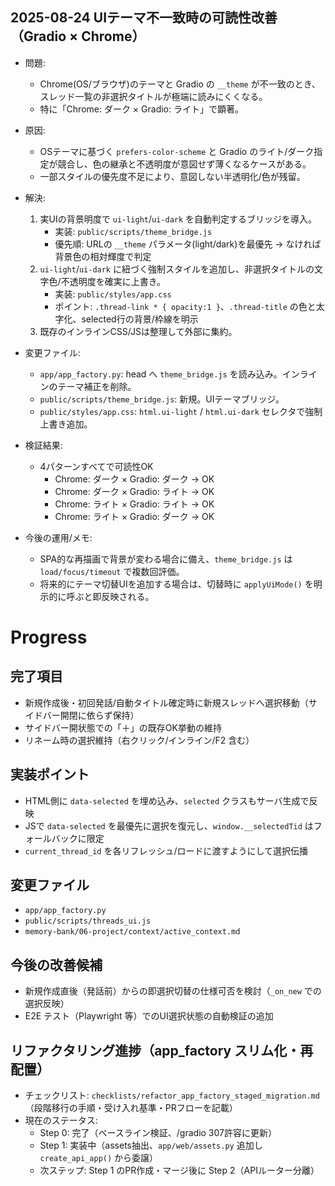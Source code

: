 ## 2025-08-24 UIテーマ不一致時の可読性改善（Gradio × Chrome）

- 問題:
  - Chrome(OS/ブラウザ)のテーマと Gradio の `__theme` が不一致のとき、スレッド一覧の非選択タイトルが極端に読みにくくなる。
  - 特に「Chrome: ダーク × Gradio: ライト」で顕著。

- 原因:
  - OSテーマに基づく `prefers-color-scheme` と Gradio のライト/ダーク指定が競合し、色の継承と不透明度が意図せず薄くなるケースがある。
  - 一部スタイルの優先度不足により、意図しない半透明化/色が残留。

- 解決:
  1) 実UIの背景明度で `ui-light`/`ui-dark` を自動判定するブリッジを導入。
     - 実装: `public/scripts/theme_bridge.js`
     - 優先順: URLの `__theme` パラメータ(light/dark)を最優先 → なければ背景色の相対輝度で判定
  2) `ui-light`/`ui-dark` に紐づく強制スタイルを追加し、非選択タイトルの文字色/不透明度を確実に上書き。
     - 実装: `public/styles/app.css`
     - ポイント: `.thread-link * { opacity:1 }`、`.thread-title` の色と太字化、selected行の背景/枠線を明示
  3) 既存のインラインCSS/JSは整理して外部に集約。

- 変更ファイル:
  - `app/app_factory.py`: head へ `theme_bridge.js` を読み込み。インラインのテーマ補正を削除。
  - `public/scripts/theme_bridge.js`: 新規。UIテーマブリッジ。
  - `public/styles/app.css`: `html.ui-light` / `html.ui-dark` セレクタで強制上書き追加。

- 検証結果:
  - 4パターンすべてで可読性OK
    - Chrome: ダーク × Gradio: ダーク → OK
    - Chrome: ダーク × Gradio: ライト → OK
    - Chrome: ライト × Gradio: ライト → OK
    - Chrome: ライト × Gradio: ダーク → OK

- 今後の運用/メモ:
  - SPA的な再描画で背景が変わる場合に備え、`theme_bridge.js` は `load/focus/timeout` で複数回評価。
  - 将来的にテーマ切替UIを追加する場合は、切替時に `applyUiMode()` を明示的に呼ぶと即反映される。

# Progress

## 完了項目
- 新規作成後・初回発話/自動タイトル確定時に新規スレッドへ選択移動（サイドバー開閉に依らず保持）
- サイドバー開状態での「＋」の既存OK挙動の維持
- リネーム時の選択維持（右クリック/インライン/F2 含む）

## 実装ポイント
- HTML側に `data-selected` を埋め込み、`selected` クラスもサーバ生成で反映
- JSで `data-selected` を最優先に選択を復元し、`window.__selectedTid` はフォールバックに限定
- `current_thread_id` を各リフレッシュ/ロードに渡すようにして選択伝播

## 変更ファイル
- `app/app_factory.py`
- `public/scripts/threads_ui.js`
- `memory-bank/06-project/context/active_context.md`

## 今後の改善候補
- 新規作成直後（発話前）からの即選択切替の仕様可否を検討（`_on_new` での選択反映）
- E2E テスト（Playwright 等）でのUI選択状態の自動検証の追加

## リファクタリング進捗（app_factory スリム化・再配置）
- チェックリスト: `checklists/refactor_app_factory_staged_migration.md`（段階移行の手順・受け入れ基準・PRフローを記載）
- 現在のステータス:
  - Step 0: 完了（ベースライン検証、/gradio 307許容に更新）
  - Step 1: 実装中（assets抽出、`app/web/assets.py` 追加し `create_api_app()` から委譲）
  - 次ステップ: Step 1 のPR作成・マージ後に Step 2（APIルーター分離）
